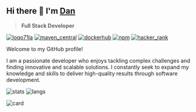 ## Hi there 👋 I'm [Dan](https://loqo71la.dev)
>**Full Stack Developer**

[![loqo71la](https://img.shields.io/badge/loqo71la-4E69C8?labelColor=4E69C8&logo=Firefox)](https://loqo71la.dev)
[![maven_central](https://img.shields.io/badge/Maven_Central-EC4A3F?style=flat-square&logo=apachemaven&logoColor=white)](https://central.sonatype.com/namespace/dev.loqo71la)
[![dockerhub](https://img.shields.io/badge/DockerHub-46a2f1?style=flat-square&logo=docker&logoColor=white)](https://hub.docker.com/u/loqo71la)
[![npm](https://img.shields.io/badge/npm-CC2927?style=flat-square&logo=npm&logoColor=white)](https://www.npmjs.com/~loqo71la)
[![hacker_rank](https://img.shields.io/badge/HackerRank-43853d?style=flat-square&logo=hackerrank&logoColor=white)](https://www.hackerrank.com/loqo71la)

Welcome to my GitHub profile!

I am a passionate developer who enjoys tackling complex challenges and finding innovative and scalable solutions. I constantly seek to expand my knowledge and skills to deliver high-quality results through software development.

![stats](https://github-readme-stats-sigma-five.vercel.app/api?username=loqo71la&show_icons=true&count_private=true)
![langs](https://github-readme-stats-sigma-five.vercel.app/api/top-langs/?username=loqo71la&layout=compact)

![card](https://github-profile-summary-cards.vercel.app/api/cards/profile-details?username=loqo71la&theme=github)
